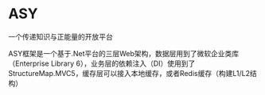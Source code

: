 # ASY
一个传递知识与正能量的开放平台

ASY框架是一个基于.Net平台的三层Web架构，数据层用到了微软企业类库（Enterprise Library 6），业务层的依赖注入（DI）使用到了StructureMap.MVC5，缓存层可以接入本地缓存，或者Redis缓存（构建L1/L2结构）
